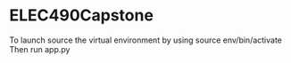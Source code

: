 # ELEC490Capstone
To launch source the virtual environment by using source env/bin/activate
Then run app.py